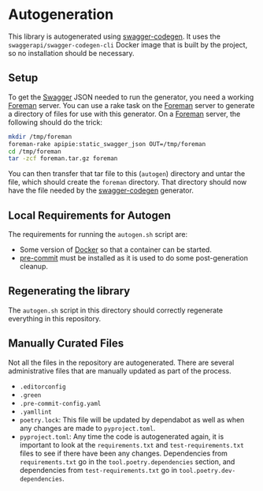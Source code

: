 # Autogeneration

This library is autogenerated using [swagger-codegen][1]. It uses the
`swaggerapi/swagger-codegen-cli` Docker image that is built by the project, so no
installation should be necessary.

## Setup

To get the [Swagger][4] JSON needed to run the generator, you need a working
[Foreman][3] server. You can use a rake task on the [Foreman][3] server to generate a
directory of files for use with this generator. On a [Foreman][3] server, the following
should do the trick:

```sh
mkdir /tmp/foreman
foreman-rake apipie:static_swagger_json OUT=/tmp/foreman
cd /tmp/foreman
tar -zcf foreman.tar.gz foreman
```

You can then transfer that tar file to this (`autogen`) directory and untar the file,
which should create the `foreman` directory. That directory should now have the file
needed by the [swagger-codegen][1] generator.

## Local Requirements for Autogen

The requirements for running the `autogen.sh` script are:

* Some version of [Docker][2] so that a container can be started.
* [pre-commit](https://pre-commit.com/) must be installed as it is used to do some
post-generation cleanup.

## Regenerating the library

The `autogen.sh` script in this directory should correctly regenerate
everything in this repository.

## Manually Curated Files

Not all the files in the repository are autogenerated. There are several administrative
files that are manually updated as part of the process.

* `.editorconfig`
* `.green`
* `.pre-commit-config.yaml`
* `.yamllint`
* `poetry.lock`: This file will be updated by dependabot as well as when any changes are
made to `pyproject.toml`.
* `pyproject.toml`: Any time the code is autogenerated again, it is important to look at
the `requirements.txt` and `test-requirements.txt` files to see if there have been any
changes. Dependencies from `requirements.txt` go in the `tool.poetry.dependencies`
section, and dependencies from `test-requirements.txt` go in
`tool.poetry.dev-dependencies`.

[1]: https://swagger.io/docs/open-source-tools/swagger-codegen/ "swagger-codegen"
[2]: https://www.docker.com/ "Docker"
[3]: https://theforeman.org/ "Foreman"
[4]: https://swagger.io/ "Swagger"
